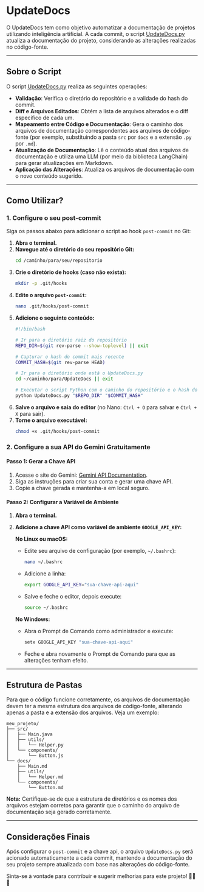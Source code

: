 # UpdateDocs

O UpdateDocs tem como objetivo automatizar a documentação de projetos utilizando inteligência artificial. A cada commit, o script [UpdateDocs.py](c:/Users/lucas/Desktop/UpdateDocs/UpdateDocs.py) atualiza a documentação do projeto, considerando as alterações realizadas no código-fonte.

---

## Sobre o Script

O script [UpdateDocs.py](c:/Users/lucas/Desktop/UpdateDocs/UpdateDocs.py) realiza as seguintes operações:

- **Validação**: Verifica o diretório do repositório e a validade do hash do commit.
- **Diff e Arquivos Editados**: Obtém a lista de arquivos alterados e o diff específico de cada um.
- **Mapeamento entre Código e Documentação**: Gera o caminho dos arquivos de documentação correspondentes aos arquivos de código-fonte (por exemplo, substituindo a pasta `src` por `docs` e a extensão `.py` por `.md`).
- **Atualização de Documentação**: Lê o conteúdo atual dos arquivos de documentação e utiliza uma LLM (por meio da biblioteca LangChain) para gerar atualizações em Markdown.
- **Aplicação das Alterações**: Atualiza os arquivos de documentação com o novo conteúdo sugerido.

---

## Como Utilizar?

### 1. Configure o seu post-commit

Siga os passos abaixo para adicionar o script ao hook `post-commit` no Git:

1. **Abra o terminal.**
2. **Navegue até o diretório do seu repositório Git:**
    ```sh
    cd /caminho/para/seu/repositorio
    ```
3. **Crie o diretório de hooks (caso não exista):**
    ```sh
    mkdir -p .git/hooks
    ```
4. **Edite o arquivo `post-commit`:**
    ```sh
    nano .git/hooks/post-commit
    ```
5. **Adicione o seguinte conteúdo:**
    ```sh
    #!/bin/bash

    # Ir para o diretório raiz do repositório
    REPO_DIR=$(git rev-parse --show-toplevel) || exit

    # Capturar o hash do commit mais recente
    COMMIT_HASH=$(git rev-parse HEAD)

    # Ir para o diretório onde está o UpdateDocs.py
    cd ~/caminho/para/UpdateDocs || exit

    # Executar o script Python com o caminho do repositório e o hash do commit
    python UpdateDocs.py "$REPO_DIR" "$COMMIT_HASH"
    ```
6. **Salve o arquivo e saia do editor** (no Nano: `Ctrl + O` para salvar e `Ctrl + X` para sair).
7. **Torne o arquivo executável:**
    ```sh
    chmod +x .git/hooks/post-commit
    ```

### 2. Configure a sua API do Gemini Gratuitamente

#### Passo 1: Gerar a Chave API

1. Acesse o site do Gemini: [Gemini API Documentation](https://ai.google.dev/gemini-api/docs?hl=pt-br).
2. Siga as instruções para criar sua conta e gerar uma chave API.
3. Copie a chave gerada e mantenha-a em local seguro.

#### Passo 2: Configurar a Variável de Ambiente

1. **Abra o terminal.**
2. **Adicione a chave API como variável de ambiente `GOOGLE_API_KEY`:**

   **No Linux ou macOS:**
   - Edite seu arquivo de configuração (por exemplo, `~/.bashrc`):
     ```sh
     nano ~/.bashrc
     ```
   - Adicione a linha:
     ```sh
     export GOOGLE_API_KEY="sua-chave-api-aqui"
     ```
   - Salve e feche o editor, depois execute:
     ```sh
     source ~/.bashrc
     ```

   **No Windows:**
   - Abra o Prompt de Comando como administrador e execute:
     ```cmd
     setx GOOGLE_API_KEY "sua-chave-api-aqui"
     ```
   - Feche e abra novamente o Prompt de Comando para que as alterações tenham efeito.

---

## Estrutura de Pastas

Para que o código funcione corretamente, os arquivos de documentação devem ter a mesma estrutura dos arquivos de código-fonte, alterando apenas a pasta e a extensão dos arquivos. Veja um exemplo:

```plaintext
meu_projeto/
├── src/
│   ├── Main.java
│   ├── utils/
│   │   └── Helper.py
│   └── components/
│       └── Button.js
└── docs/
    ├── Main.md
    ├── utils/
    │   └── Helper.md
    └── components/
        └── Button.md
````

**Nota:** Certifique-se de que a estrutura de diretórios e os nomes dos arquivos estejam corretos para garantir que o caminho do arquivo de documentação seja gerado corretamente.

---

## Considerações Finais

Após configurar o `post-commit` e a chave api, o arquivo `UpdateDocs.py` será acionado automaticamente a cada commit, mantendo a documentação do seu projeto sempre atualizada com base nas alterações do código-fonte.

Sinta-se à vontade para contribuir e sugerir melhorias para este projeto! 🚀🚀🚀